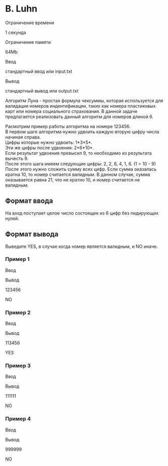 B. Luhn
=======

Ограничение времени

1 секунда

Ограничение памяти

64Mb

Ввод

стандартный ввод или input.txt

Вывод

стандартный вывод или output.txt

Алгоритм Луна - простая формула чексуммы, которая используется для валидации номеров индентификации, таких как номера пластиковых карт или номера социального страхования. В данной задаче предлагается реализовать данный алгоритм для номеров длиной 6.

Расмотрим пример работы алгоритма на номере 123456.  
В первом шаге алгоритма нужно удвоить каждую вторую цифру числа начиная справа.  
Цифры которые нужно удвоить: 1\*3\*5\*.  
Эти же цифры после удвоения: 2\*6\*10\*.  
Если результат удвоения превысил 9, то необходимо из результата вычесть 9.  
После этого шага имеем следующие цифры: 2, 2, 6, 4, 1, 6. (1 = 10 - 9)  
После этого нужно сложить сумму всех цифр. Если сумма оказалась кратна 10, то номер считается валидным. В данном случае, сумма оказывается равна 21, что не кратно 10, и номер считается не валидным.  

Формат ввода
------------

На вход поступает целое число состоящее из 6 цифр без лидирующих нулей.

Формат вывода
-------------

Выведите YES, в случае когда номер является валидным, и NO иначе.

### Пример 1

Ввод

Вывод

123456

NO

### Пример 2

Ввод

Вывод

113456

YES

### Пример 3

Ввод

Вывод

111111

NO

### Пример 4

Ввод

Вывод

999999

NO